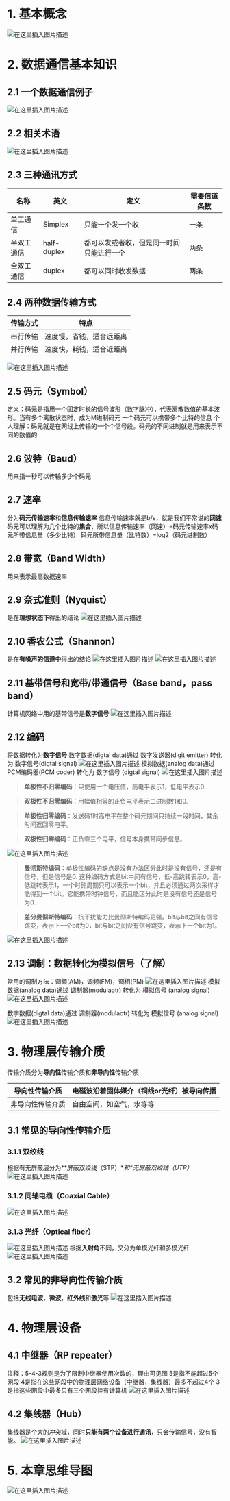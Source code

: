 # 1. 基本概念

![在这里插入图片描述](https://img-blog.csdnimg.cn/20200626212252286.png?shadow_10,text_aHR0cHM6Ly9ibG9nLmNzZG4ubmV0L3dlaXhpbl80NTA2NzYwMw==,size_16,color_FFFFFF,t_70)

# 2. 数据通信基本知识

## 2.1 一个数据通信例子

![在这里插入图片描述](https://cdn.jsdelivr.net/gh/Jason-Wu-1999/blog.img/img/20200626212614182.png)

## 2.2 相关术语

![在这里插入图片描述](https://cdn.jsdelivr.net/gh/Jason-Wu-1999/blog.img/img/20200626212816152.png)

## 2.3 三种通讯方式

| 名称       | 英文        | 定义                                     | 需要信道条数 |
| ---------- | ----------- | ---------------------------------------- | ------------ |
| 单工通信   | Simplex     | 只能一个发一个收                         | 一条         |
| 半双工通信 | half-duplex | 都可以发或者收，但是同一时间只能进行一个 | 两条         |
| 全双工通信 | duplex      | 都可以同时收发数据                       | 两条         |

## 2.4 两种数据传输方式

| 传输方式 | 特点                     |
| -------- | ------------------------ |
| 串行传输 | 速度慢，省钱，适合远距离 |
| 并行传输 | 速度快，耗钱，适合近距离 |

![在这里插入图片描述](https://img-blog.csdnimg.cn/20200626213810764.png?shadow_10,text_aHR0cHM6Ly9ibG9nLmNzZG4ubmV0L3dlaXhpbl80NTA2NzYwMw==,size_16,color_FFFFFF,t_70)

## 2.5 码元（Symbol）

定义：码元是指用一个固定时长的信号波形（数字脉冲），代表离散数值的基本波形。当有多个离散状态时，成为M进制码元
一个码元可以携带多个比特的信息
个人理解：码元就是在网线上传输的一个个信号段。码元的不同进制就是用来表示不同的数值的

## 2.6 波特（Baud）

用来指一秒可以传输多少个码元

## 2.7 速率

分为**码元传输速率**和**信息传输速率**
信息传输速率就是b/s，就是我们平常说的**网速**
码元可以理解为几个比特的**集合**，所以信息传输速率（网速）=码元传输速率x码元所带信息量（多少比特）
码元所带信息量（比特数）=log2（码元进制数）

## 2.8 带宽（Band Width）

用来表示最高数据速率

## 2.9 奈式准则（Nyquist）

是在**理想状态下**得出的结论
![在这里插入图片描述](https://cdn.jsdelivr.net/gh/Jason-Wu-1999/blog.img/img/20200626222053679.png)

## 2.10 香农公式（Shannon）

是在**有噪声的信道中**得出的结论
![在这里插入图片描述](https://cdn.jsdelivr.net/gh/Jason-Wu-1999/blog.img/img/20200626225409541.png)
![在这里插入图片描述](https://cdn.jsdelivr.net/gh/Jason-Wu-1999/blog.img/img/20200626225547833.png)

## 2.11 基带信号和宽带/带通信号（Base band，pass band）

计算机网络中用的基带信号是**数字信号**
![在这里插入图片描述](https://cdn.jsdelivr.net/gh/Jason-Wu-1999/blog.img/img/20200626225921565.png)

## 2.12 编码

将数据转化为**数字信号**
数字数据(digtal data)通过 数字发送器(digit emitter) 转化为 数字信号(digtal signal)
![在这里插入图片描述](https://img-blog.csdnimg.cn/20200626154459852.png)
模拟数据(analog data)通过 PCM编码器(PCM coder) 转化为 数字信号 (digtal signal)
![在这里插入图片描述](https://img-blog.csdnimg.cn/20200626154431937.png)

> **单极性不归零编码**：只使用一个电压值，高电平表示1，低电平表示0.

> **双极性不归零编码**：用幅值相等的正负电平表示二进制数1和0.

> **单极性归零编码**：发送码1时高电平在整个码元期间只持续一段时间，其余时间返回零电平。

> **双极性归零编码**：正负零三个电平，信号本身携带同步信息。

![在这里插入图片描述](https://img-blog.csdnimg.cn/20200626163610563.png?x-oss-process=image/watermark,type_ZmFuZ3poZW5naGVpdGk,shadow_10,text_aHR0cHM6Ly9ibG9nLmNzZG4ubmV0L3dlaXhpbl80NTA2NzYwMw==,size_16,color_FFFFFF,t_70)

> **曼彻斯特编码**：单极性编码的缺点是没有办法区分此时是没有信号，还是有信号，但是信号是0.
> 这种编码方式是bit中间有信号，低-高跳转表示0，高-低跳转表示1，一个时钟周期只可以表示一个bit，并且必须通过两次采样才能得到一个bit。它能携带时钟信号，而且能区分此时是没有信号还是信号为0.

> **差分曼彻斯特编码**：抗干扰能力比曼彻斯特编码更强。bit与bit之间有信号跳变，表示下一个bit为0，bit与bit之间没有信号跳变，表示下一个bit为1。

![在这里插入图片描述](https://img-blog.csdnimg.cn/20200626165018277.png?shadow_10,text_aHR0cHM6Ly9ibG9nLmNzZG4ubmV0L3dlaXhpbl80NTA2NzYwMw==,size_16,color_FFFFFF,t_70)

## 2.13 调制：数据转化为模拟信号（了解）

常用的调制方法：调频(AM)，调频(FM)，调相(PM)
![在这里插入图片描述](https://cdn.jsdelivr.net/gh/Jason-Wu-1999/blog.img/img/20200626165059865.png)
模拟数据(analog data)通过 调制器(modulaotr) 转化为 模拟信号 (analog signal)
![在这里插入图片描述](https://img-blog.csdnimg.cn/20200626154409879.png)

数字数据(digtal data)通过 调制器(modulaotr) 转化为 模拟信号 (analog signal)
![在这里插入图片描述](https://img-blog.csdnimg.cn/20200626154455793.png)

# 3. 物理层传输介质

传输介质分为**导向性**传输介质和**非导向性**传输介质

| 导向性传输介质   | 电磁波沿着固体媒介（铜线or光纤）被导向传播 |
| ---------------- | ------------------------------------------ |
| 非导向性传输介质 | 自由空间，如空气，水等等                   |

## 3.1 常见的导向性传输介质

### 3.1.1 双绞线

根据有无屏蔽层分为**屏蔽双绞线（STP）\**和\**无屏蔽双绞线（UTP）**
![在这里插入图片描述](https://cdn.jsdelivr.net/gh/Jason-Wu-1999/blog.img/img/20200627110148375.png)

### 3.1.2 同轴电缆（Coaxial Cable）

![在这里插入图片描述](https://img-blog.csdnimg.cn/20200627110353962.png?shadow_10,text_aHR0cHM6Ly9ibG9nLmNzZG4ubmV0L3dlaXhpbl80NTA2NzYwMw==,size_16,color_FFFFFF,t_70)

### 3.1.3 光纤（Optical fiber）

![在这里插入图片描述](https://img-blog.csdnimg.cn/20200627110509407.png?x-oss-process=image/watermark,type_ZmFuZ3poZW5naGVpdGk,shadow_10,text_aHR0cHM6Ly9ibG9nLmNzZG4ubmV0L3dlaXhpbl80NTA2NzYwMw==,size_16,color_FFFFFF,t_70)
根据**入射角**不同，又分为单模光纤和多模光纤
![在这里插入图片描述](https://img-blog.csdnimg.cn/20200627110700437.png?x-oss-process=image/watermark,type_ZmFuZ3poZW5naGVpdGk,shadow_10,text_aHR0cHM6Ly9ibG9nLmNzZG4ubmV0L3dlaXhpbl80NTA2NzYwMw==,size_16,color_FFFFFF,t_70)

## 3.2 常见的非导向性传输介质

包括**无线电波**，**微波**，**红外线**和**激光**等
![在这里插入图片描述](https://img-blog.csdnimg.cn/20200627110843264.png?shadow_10,text_aHR0cHM6Ly9ibG9nLmNzZG4ubmV0L3dlaXhpbl80NTA2NzYwMw==,size_16,color_FFFFFF,t_70)

# 4. 物理层设备

## 4.1 中继器（RP repeater）

注释：5-4-3规则是为了限制中继器使用次数的，理由可见图
5是指不能超过5个网段
4是指在这些网段中的物理层网络设备（中继器，集线器）最多不超过4个
3是指这些网段中最多只有三个网段挂有计算机
![在这里插入图片描述](https://img-blog.csdnimg.cn/20200627111139163.png?shadow_10,text_aHR0cHM6Ly9ibG9nLmNzZG4ubmV0L3dlaXhpbl80NTA2NzYwMw==,size_16,color_FFFFFF,t_70)

## 4.2 集线器（Hub）

集线器是个大的冲突域，同时**只能有两个设备进行通讯**，只会传输信号，没有智能。
![在这里插入图片描述](https://img-blog.csdnimg.cn/20200627111545392.png?shadow_10,text_aHR0cHM6Ly9ibG9nLmNzZG4ubmV0L3dlaXhpbl80NTA2NzYwMw==,size_16,color_FFFFFF,t_70)

# 5. 本章思维导图

![在这里插入图片描述](https://cdn.jsdelivr.net/gh/Jason-Wu-1999/blog.img/img/20200627112018411.png)